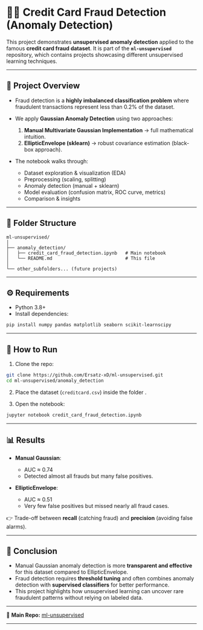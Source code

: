 # 🕵️‍♂️ Credit Card Fraud Detection (Anomaly Detection)

This project demonstrates **unsupervised anomaly detection** applied to the famous **credit card fraud dataset**.
It is part of the **`ml-unsupervised`** repository, which contains projects showcasing different unsupervised learning techniques.

---

## 📌 Project Overview

* Fraud detection is a **highly imbalanced classification problem** where fraudulent transactions represent less than 0.2% of the dataset.
* We apply **Gaussian Anomaly Detection** using two approaches:

  1. **Manual Multivariate Gaussian Implementation** → full mathematical intuition.
  2. **EllipticEnvelope (sklearn)** → robust covariance estimation (black-box approach).
* The notebook walks through:

  * Dataset exploration & visualization (EDA)
  * Preprocessing (scaling, splitting)
  * Anomaly detection (manual + sklearn)
  * Model evaluation (confusion matrix, ROC curve, metrics)
  * Comparison & insights

---

## 📂 Folder Structure

```
ml-unsupervised/
│
├── anomaly_detection/
│   ├── credit_card_fraud_detection.ipynb   # Main notebook
│   └── README.md                           # This file
│
└── other_subfolders... (future projects)
```

---

## ⚙️ Requirements

* Python 3.8+
* Install dependencies:

```bash
pip install numpy pandas matplotlib seaborn scikit-learnscipy
```

---

## 🚀 How to Run

1. Clone the repo:

```bash
git clone https://github.com/Ersatz-xD/ml-unsupervised.git
cd ml-unsupervised/anomaly_detection
```

2. Place the dataset (`creditcard.csv`) inside the folder .

3. Open the notebook:

```bash
jupyter notebook credit_card_fraud_detection.ipynb
```

---

## 📊 Results

* **Manual Gaussian**:

  * AUC ≈ 0.74
  * Detected almost all frauds but many false positives.

* **EllipticEnvelope**:

  * AUC ≈ 0.51
  * Very few false positives but missed nearly all fraud cases.

👉 Trade-off between **recall** (catching fraud) and **precision** (avoiding false alarms).

---

## 🏁 Conclusion

* Manual Gaussian anomaly detection is more **transparent and effective** for this dataset compared to EllipticEnvelope.
* Fraud detection requires **threshold tuning** and often combines anomaly detection with **supervised classifiers** for better performance.
* This project highlights how unsupervised learning can uncover rare fraudulent patterns without relying on labeled data.

---

🔗 **Main Repo:** [ml-unsupervised](../..)

---
